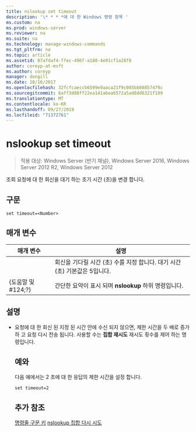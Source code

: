 ```yaml
---
title: nslookup set timeout
description: '\* * * *에 대 한 Windows 명령 항목 '
ms.custom: na
ms.prod: windows-server
ms.reviewer: na
ms.suite: na
ms.technology: manage-windows-commands
ms.tgt_pltfrm: na
ms.topic: article
ms.assetid: 07afdaf4-ffec-496f-a188-4e91cf1a28f8
author: coreyp-at-msft
ms.author: coreyp
manager: dongill
ms.date: 10/16/2017
ms.openlocfilehash: 32fcfcaeccb6599e9aaca21f9c085bb00857479c
ms.sourcegitcommit: 6aff3d88ff22ea141a6ea6572a5ad8dd6321f199
ms.translationtype: MT
ms.contentlocale: ko-KR
ms.lasthandoff: 09/27/2019
ms.locfileid: "71372761"
---
```

# <a name="nslookup-set-timeout"></a>nslookup set timeout

>적용 대상: Windows Server (반기 채널), Windows Server 2016, Windows Server 2012 R2, Windows Server 2012

조회 요청에 대 한 회신을 대기 하는 초기 시간 (초)을 변경 합니다.
## <a name="syntax"></a>구문
```
set timeout=<Number>
```
## <a name="parameters"></a>매개 변수

|    매개 변수    |                                           설명                                            |
|-----------------|--------------------------------------------------------------------------------------------------|
|    <Number>     | 회신을 기다릴 시간 (초) 수를 지정 합니다. 대기 시간 (초) 기본값은 5입니다. |
| {도움말 및 #124;?} |                      간단한 요약이 표시 되며 **nslookup** 하위 명령입니다.                       |

## <a name="remarks"></a>설명
- 요청에 대 한 회신 된 지정 된 시간 안에 수신 되지 않으면, 제한 시간을 두 배로 증가 하 고 요청 다시 전송 됩니다. 사용할 수는 **집합 재시도** 재시도 횟수를 제어 하는 명령입니다.
  ## <a name="BKMK_examples"></a>예와
  다음 예에서는 2 초에 대 한 응답의 제한 시간을 설정 합니다.
  ```
  set timeout=2
  ```
  ## <a name="additional-references"></a>추가 참조
  [명령줄 구문 키](command-line-syntax-key.md)
  [nslookup 집합 다시 시도](nslookup-set-retry.md)
